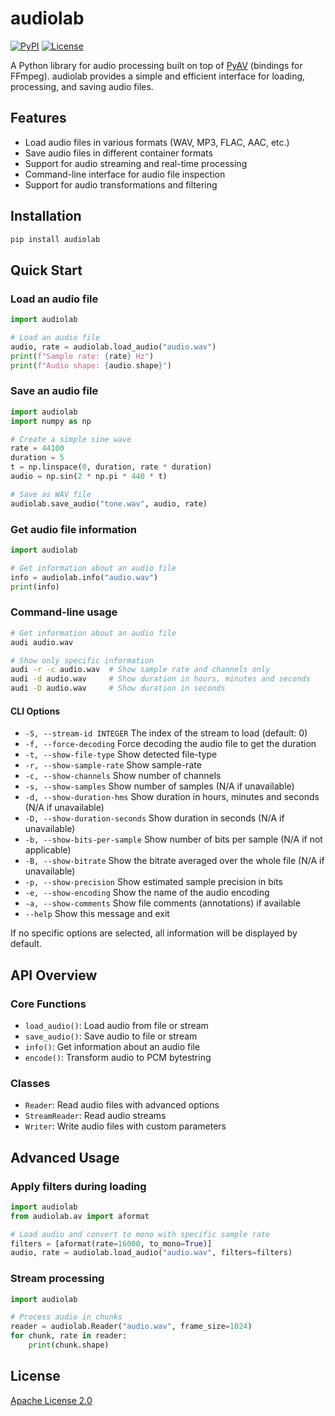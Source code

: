 # audiolab

[![PyPI](https://img.shields.io/pypi/v/audiolab)](https://pypi.org/project/audiolab/)
[![License](https://img.shields.io/github/license/pengzhendong/audiolab)](LICENSE)

A Python library for audio processing built on top of [PyAV](https://github.com/PyAV-Org/PyAV) (bindings for FFmpeg). audiolab provides a simple and efficient interface for loading, processing, and saving audio files.

## Features

- Load audio files in various formats (WAV, MP3, FLAC, AAC, etc.)
- Save audio files in different container formats
- Support for audio streaming and real-time processing
- Command-line interface for audio file inspection
- Support for audio transformations and filtering

## Installation

```bash
pip install audiolab
```

## Quick Start

### Load an audio file

```python
import audiolab

# Load an audio file
audio, rate = audiolab.load_audio("audio.wav")
print(f"Sample rate: {rate} Hz")
print(f"Audio shape: {audio.shape}")
```

### Save an audio file

```python
import audiolab
import numpy as np

# Create a simple sine wave
rate = 44100
duration = 5
t = np.linspace(0, duration, rate * duration)
audio = np.sin(2 * np.pi * 440 * t)

# Save as WAV file
audiolab.save_audio("tone.wav", audio, rate)
```

### Get audio file information

```python
import audiolab

# Get information about an audio file
info = audiolab.info("audio.wav")
print(info)
```

### Command-line usage

```bash
# Get information about an audio file
audi audio.wav

# Show only specific information
audi -r -c audio.wav  # Show sample rate and channels only
audi -d audio.wav     # Show duration in hours, minutes and seconds
audi -D audio.wav     # Show duration in seconds
```

#### CLI Options

- `-S, --stream-id INTEGER`        The index of the stream to load (default: 0)
- `-f, --force-decoding`           Force decoding the audio file to get the duration
- `-t, --show-file-type`           Show detected file-type
- `-r, --show-sample-rate`         Show sample-rate
- `-c, --show-channels`            Show number of channels
- `-s, --show-samples`             Show number of samples (N/A if unavailable)
- `-d, --show-duration-hms`        Show duration in hours, minutes and seconds (N/A if unavailable)
- `-D, --show-duration-seconds`    Show duration in seconds (N/A if unavailable)
- `-b, --show-bits-per-sample`     Show number of bits per sample (N/A if not applicable)
- `-B, --show-bitrate`             Show the bitrate averaged over the whole file (N/A if unavailable)
- `-p, --show-precision`           Show estimated sample precision in bits
- `-e, --show-encoding`            Show the name of the audio encoding
- `-a, --show-comments`            Show file comments (annotations) if available
- `--help`                         Show this message and exit

If no specific options are selected, all information will be displayed by default.

## API Overview

### Core Functions

- `load_audio()`: Load audio from file or stream
- `save_audio()`: Save audio to file or stream
- `info()`: Get information about an audio file
- `encode()`: Transform audio to PCM bytestring

### Classes

- `Reader`: Read audio files with advanced options
- `StreamReader`: Read audio streams
- `Writer`: Write audio files with custom parameters

## Advanced Usage

### Apply filters during loading

```python
import audiolab
from audiolab.av import aformat

# Load audio and convert to mono with specific sample rate
filters = [aformat(rate=16000, to_mono=True)]
audio, rate = audiolab.load_audio("audio.wav", filters=filters)
```

### Stream processing

```python
import audiolab

# Process audio in chunks
reader = audiolab.Reader("audio.wav", frame_size=1024)
for chunk, rate in reader:
    print(chunk.shape)
```

## License

[Apache License 2.0](LICENSE)

